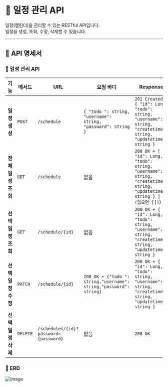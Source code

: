 # 📅 일정 관리 API

일정(캘린더)을 관리할 수 있는 RESTful API입니다.  
일정을 생성, 조회, 수정, 삭제할 수 있습니다.

---

## 📌 API 명세서

### 📝 일정 관리 API

| 기능 | 메서드 | URL | 요청 바디 | Response | 응답 (실패) |
|------|--------|------------|------------|------------|------------|
| **일정 생성** | `POST` | `/schedule` | `{ "todo ": string, "username": string, "password": string }` | `201 Created + { "id": Long, "todo": string, "username": string, "createtime": string, "updatetime": string }` | `400 Bad Request` |
| **전체 일정 조회** | `GET` | `/schedule` | 없음 | `200 OK + [ { "id": Long, "todo": string, "username": string, "createtime": string, "updatetime": string } ] (없으면 [])`) | 없음 |
| **선택 일정 조회** | `GET` | `/schedule/{id}` | 없음 | `200 OK + { "id": Long, "todo": string, "username": string, "createtime": string, "updatetime": string }` | `404 Not Found` |
| **선택 일정 수정** | `PATCH` | `/schedule/{id}` | `200 OK + {"todo ": string,"username": string,"password": string}` | `200 OK + { "id": Long, "todo": string, "username": string, "createtime": string, "updatetime": string }` | `401 Unauthorized` | 
| **선택 일정 삭제** | `DELETE` | `/schedules/{id}?password={password}` | 없음 | `200 OK` | `404 Not Found` |

### 📝 ERD
![Image](https://github.com/user-attachments/assets/4a5ac365-29cd-4904-b87b-2b9a616223e8)
